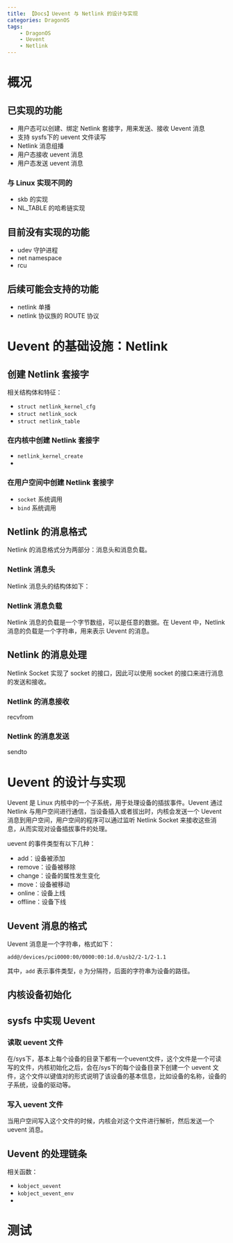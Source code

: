 ```yaml
---
title: 【Docs】Uevent 与 Netlink 的设计与实现
categories: DragonOS
tags:
    - DragonOS
    - Uevent
    - Netlink
---
```

# 概况
## 已实现的功能
- 用户态可以创建、绑定 Netlink 套接字，用来发送、接收 Uevent 消息
- 支持 sysfs下的 uevent 文件读写
- Netlink 消息组播
- 用户态接收 uevent 消息
- 用户态发送 uevent 消息
### 与 Linux 实现不同的
- skb 的实现
- NL_TABLE 的哈希链实现
## 目前没有实现的功能
- udev 守护进程
- net namespace
- rcu
## 后续可能会支持的功能
- netlink 单播
- netlink 协议族的 ROUTE    协议
# Uevent 的基础设施：Netlink
## 创建 Netlink 套接字
相关结构体和特征：
- `struct netlink_kernel_cfg`
- `struct netlink_sock`
- `struct netlink_table`
### 在内核中创建 Netlink 套接字
- `netlink_kernel_create`
- 
### 在用户空间中创建 Netlink 套接字
- `socket` 系统调用
- `bind` 系统调用
## Netlink 的消息格式
Netlink 的消息格式分为两部分：消息头和消息负载。
### Netlink 消息头
Netlink 消息头的结构体如下：
### Netlink 消息负载
Netlink 消息的负载是一个字节数组，可以是任意的数据。在 Uevent 中，Netlink 消息的负载是一个字符串，用来表示 Uevent 的消息。
## Netlink 的消息处理
Netlink Socket 实现了 socket 的接口，因此可以使用 socket 的接口来进行消息的发送和接收。
### Netlink 的消息接收
recvfrom
### Netlink 的消息发送
sendto
# Uevent 的设计与实现
Uevent 是 Linux 内核中的一个子系统，用于处理设备的插拔事件。Uevent 通过 Netlink 与用户空间进行通信，当设备插入或者拔出时，内核会发送一个 Uevent 消息到用户空间，用户空间的程序可以通过监听 Netlink Socket 来接收这些消息，从而实现对设备插拔事件的处理。

uevent 的事件类型有以下几种：
- add：设备被添加
- remove：设备被移除
- change：设备的属性发生变化
- move：设备被移动
- online：设备上线
- offline：设备下线

## Uevent 消息的格式
Uevent 消息是一个字符串，格式如下：
```
add@/devices/pci0000:00/0000:00:1d.0/usb2/2-1/2-1.1
```
其中，`add` 表示事件类型，`@` 为分隔符，后面的字符串为设备的路径。

## 内核设备初始化
## sysfs 中实现 Uevent
### 读取 uevent 文件
在/sys下，基本上每个设备的目录下都有一个uevent文件，这个文件是一个可读写的文件，内核初始化之后，会在/sys下的每个设备目录下创建一个 uevent 文件，这个文件以键值对的形式说明了该设备的基本信息，比如设备的名称，设备的子系统，设备的驱动等。
### 写入 uevent 文件
当用户空间写入这个文件的时候，内核会对这个文件进行解析，然后发送一个 uevent 消息。
## Uevent 的处理链条
相关函数：
- `kobject_uevent`
- `kobject_uevent_env`
- 

# 测试
